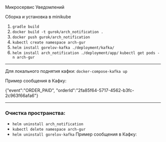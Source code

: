 Микросервис Уведомлений

Сборка и установка в minikube
1) `gradle build`
2) `docker build -t gurok/arch_notification .`
3) `docker push gurok/arch_notification`
4) `kubectl create namespace arch-gur`
5) `helm install gorelov-kafka ./deployment/kafka/`
6) `helm install arch_notification ./deployment/app/`
   `kubectl get pods -n arch-gur`

---

Для локального поднятия кафки: `docker-compose-kafka up`

Пример сообщения в Кафку:

{"event":"ORDER_PAID", "orderId":"2fa85f64-5717-4562-b3fc-2c963f66afa6"}

---
### Очистка пространства:

- `helm uninstall arch_notification`
- `kubectl delete namespace arch-gur`
- `helm uninstall gorelov-kafka`
Пример сообщения в Кафку:

